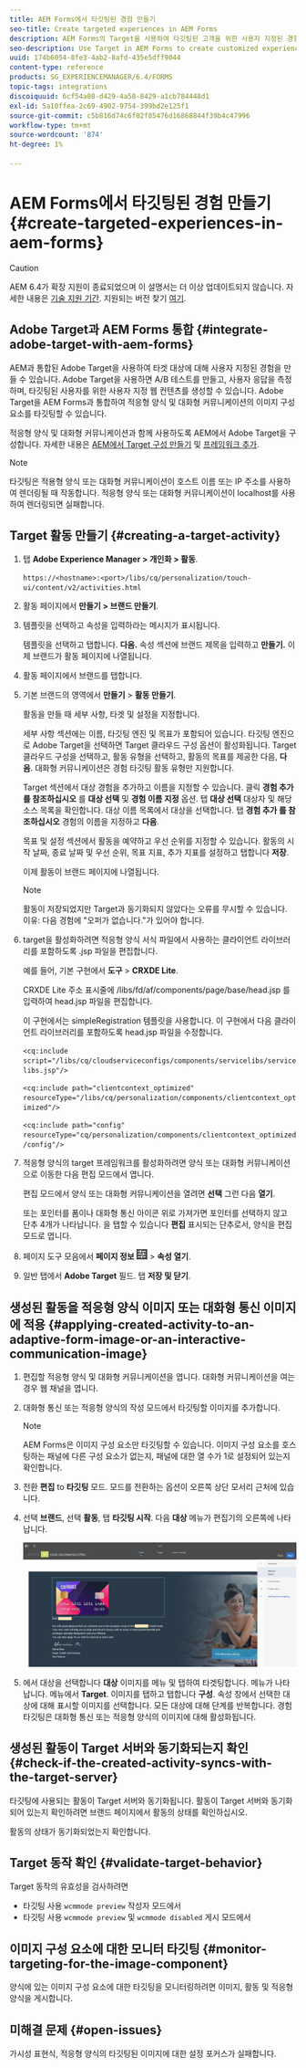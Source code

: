 ```yaml
---
title: AEM Forms에서 타깃팅된 경험 만들기
seo-title: Create targeted experiences in AEM Forms
description: AEM Forms의 Target을 사용하여 타깃팅된 고객을 위한 사용자 지정된 경험을 만듭니다.
seo-description: Use Target in AEM Forms to create customized experiences for targeted customers.
uuid: 174b6054-8fe3-4ab2-8afd-435e5dff9044
content-type: reference
products: SG_EXPERIENCEMANAGER/6.4/FORMS
topic-tags: integrations
discoiquuid: 6cf54a08-d429-4a58-8429-a1cb784448d1
exl-id: 5a10ffea-2c69-4902-9754-399bd2e125f1
source-git-commit: c5b816d74c6f02f85476d16868844f39b4c47996
workflow-type: tm+mt
source-wordcount: '874'
ht-degree: 1%

---
```


# AEM Forms에서 타깃팅된 경험 만들기 {#create-targeted-experiences-in-aem-forms}

>[!CAUTION]
>
>AEM 6.4가 확장 지원이 종료되었으며 이 설명서는 더 이상 업데이트되지 않습니다. 자세한 내용은 [기술 지원 기간](https://helpx.adobe.com/kr/support/programs/eol-matrix.html). 지원되는 버전 찾기 [여기](https://experienceleague.adobe.com/docs/).

## Adobe Target과 AEM Forms 통합 {#integrate-adobe-target-with-aem-forms}

AEM과 통합된 Adobe Target을 사용하여 타겟 대상에 대해 사용자 지정된 경험을 만들 수 있습니다. Adobe Target을 사용하면 A/B 테스트를 만들고, 사용자 응답을 측정하며, 타깃팅된 사용자를 위한 사용자 지정 웹 컨텐츠를 생성할 수 있습니다. Adobe Target을 AEM Forms과 통합하여 적응형 양식 및 대화형 커뮤니케이션의 이미지 구성 요소를 타깃팅할 수 있습니다.

적응형 양식 및 대화형 커뮤니케이션과 함께 사용하도록 AEM에서 Adobe Target을 구성합니다. 자세한 내용은 [AEM에서 Target 구성 만들기](/help/sites-administering/target.md) 및 [프레임워크 추가](/help/sites-administering/target.md).

>[!NOTE]
>
>타깃팅은 적용형 양식 또는 대화형 커뮤니케이션이 호스트 이름 또는 IP 주소를 사용하여 렌더링될 때 작동합니다. 적응형 양식 또는 대화형 커뮤니케이션이 localhost를 사용하여 렌더링되면 실패합니다.

## Target 활동 만들기 {#creating-a-target-activity}

1. 탭 **Adobe Experience Manager > 개인화 > 활동**.

   `https://<hostname>:<port>/libs/cq/personalization/touch-ui/content/v2/activities.html`

1. 활동 페이지에서 **만들기 > 브랜드 만들기**.
1. 템플릿을 선택하고 속성을 입력하라는 메시지가 표시됩니다.

   템플릿을 선택하고 탭합니다. **다음.** 속성 섹션에 브랜드 제목을 입력하고 **만들기.**
이제 브랜드가 활동 페이지에 나열됩니다.

1. 활동 페이지에서 브랜드를 탭합니다.
1. 기본 브랜드의 영역에서 **만들기** > **활동 만들기**.

   활동을 만들 때 세부 사항, 타겟 및 설정을 지정합니다.

   세부 사항 섹션에는 이름, 타깃팅 엔진 및 목표가 포함되어 있습니다. 타깃팅 엔진으로 Adobe Target을 선택하면 Target 클라우드 구성 옵션이 활성화됩니다. Target 클라우드 구성을 선택하고, 활동 유형을 선택하고, 활동의 목표를 제공한 다음, **다음**. 대화형 커뮤니케이션은 경험 타깃팅 활동 유형만 지원합니다.

   Target 섹션에서 대상 경험을 추가하고 이름을 지정할 수 있습니다. 클릭 **경험 추가 를 참조하십시오** 를 **대상 선택** 및 **경험 이름 지정** 옵션. 탭 **대상 선택** 대상자 및 해당 소스 목록을 확인합니다. 대상 이름 목록에서 대상을 선택합니다. 탭 **경험 추가 를 참조하십시오** 경험의 이름을 지정하고 **다음**.

   목표 및 설정 섹션에서 활동을 예약하고 우선 순위를 지정할 수 있습니다. 활동의 시작 날짜, 종료 날짜 및 우선 순위, 목표 지표, 추가 지표를 설정하고 탭합니다 **저장**.

   이제 활동이 브랜드 페이지에 나열됩니다.

   >[!NOTE]
   >
   >활동이 저장되었지만 Target과 동기화되지 않았다는 오류를 무시할 수 있습니다. 이유: 다음 경험에 &quot;오퍼가 없습니다.&quot;가 있어야 합니다.

1. target을 활성화하려면 적응형 양식 서식 파일에서 사용하는 클라이언트 라이브러리를 포함하도록 .jsp 파일을 편집합니다.

   예를 들어, 기본 구현에서 **도구** >  **CRXDE Lite**.

   CRXDE Lite 주소 표시줄에 /libs/fd/af/components/page/base/head.jsp 를 입력하여 head.jsp 파일을 편집합니다.

   이 구현에서는 simpleRegistration 템플릿을 사용합니다. 이 구현에서 다음 클라이언트 라이브러리를 포함하도록 head.jsp 파일을 수정합니다.

   `<cq:include script="/libs/cq/cloudserviceconfigs/components/servicelibs/servicelibs.jsp"/>`

   `<cq:include path="clientcontext_optimized" resourceType="/libs/cq/personalization/components/clientcontext_optimized"/>`

   `<cq:include path="config" resourceType="cq/personalization/components/clientcontext_optimized/config"/>`

1. 적응형 양식의 target 프레임워크를 활성화하려면 양식 또는 대화형 커뮤니케이션으로 이동한 다음 편집 모드에서 엽니다.

   편집 모드에서 양식 또는 대화형 커뮤니케이션을 열려면 **선택** 그런 다음 **열기**.

   또는 포인터를 폼이나 대화형 통신 아이콘 위로 가져가면 포인터를 선택하지 않고 단추 4개가 나타납니다. 을 탭할 수 있습니다 **편집** 표시되는 단추로서, 양식을 편집 모드로 엽니다.

1. 페이지 도구 모음에서 **페이지 정보** ![테마 옵션](assets/theme-options.png) > **속성 열기**.
1. 일반 탭에서 **Adobe Target** 필드. 탭 **저장 및 닫기**.

## 생성된 활동을 적응형 양식 이미지 또는 대화형 통신 이미지에 적용 {#applying-created-activity-to-an-adaptive-form-image-or-an-interactive-communication-image}

1. 편집할 적응형 양식 및 대화형 커뮤니케이션을 엽니다. 대화형 커뮤니케이션을 여는 경우 웹 채널을 엽니다.

1. 대화형 통신 또는 적응형 양식의 작성 모드에서 타깃팅할 이미지를 추가합니다.

   >[!NOTE]
   >
   >AEM Forms은 이미지 구성 요소만 타깃팅할 수 있습니다. 이미지 구성 요소를 호스팅하는 패널에 다른 구성 요소가 없는지, 패널에 대한 열 수가 1로 설정되어 있는지 확인합니다.

1. 전환 **편집** to **타깃팅** 모드. 모드를 전환하는 옵션이 오른쪽 상단 모서리 근처에 있습니다.
1. 선택 **브랜드**, 선택 **활동**, 탭 **타깃팅 시작**. 다음 **대상** 메뉴가 편집기의 오른쪽에 나타납니다.

   ![타깃팅 메뉴](assets/targeting-menu.png)

1. 에서 대상을 선택합니다 **대상** 이미지를 메뉴 및 탭하여 타겟팅합니다. 메뉴가 나타납니다. 메뉴에서 **Target**. 이미지를 탭하고 탭합니다 **구성**. 속성 창에서 선택한 대상에 대해 표시할 이미지를 선택합니다. 모든 대상에 대해 단계를 반복합니다. 경험 타깃팅은 대화형 통신 또는 적응형 양식의 이미지에 대해 활성화됩니다.

## 생성된 활동이 Target 서버와 동기화되는지 확인 {#check-if-the-created-activity-syncs-with-the-target-server}

타깃팅에 사용되는 활동이 Target 서버와 동기화됩니다. 활동이 Target 서버와 동기화되어 있는지 확인하려면 브랜드 페이지에서 활동의 상태를 확인하십시오.

활동의 상태가 동기화되었는지 확인합니다.

## Target 동작 확인 {#validate-target-behavior}

Target 동작의 유효성을 검사하려면

* 타깃팅 사용 `wcmmode preview` 작성자 모드에서
* 타깃팅 사용 `wcmmode preview` 및 `wcmmode disabled` 게시 모드에서

## 이미지 구성 요소에 대한 모니터 타깃팅 {#monitor-targeting-for-the-image-component}

양식에 있는 이미지 구성 요소에 대한 타깃팅을 모니터링하려면 이미지, 활동 및 적응형 양식을 게시합니다.

## 미해결 문제 {#open-issues}

가시성 표현식, 적응형 양식의 타깃팅된 이미지에 대한 설정 포커스가 실패합니다.
